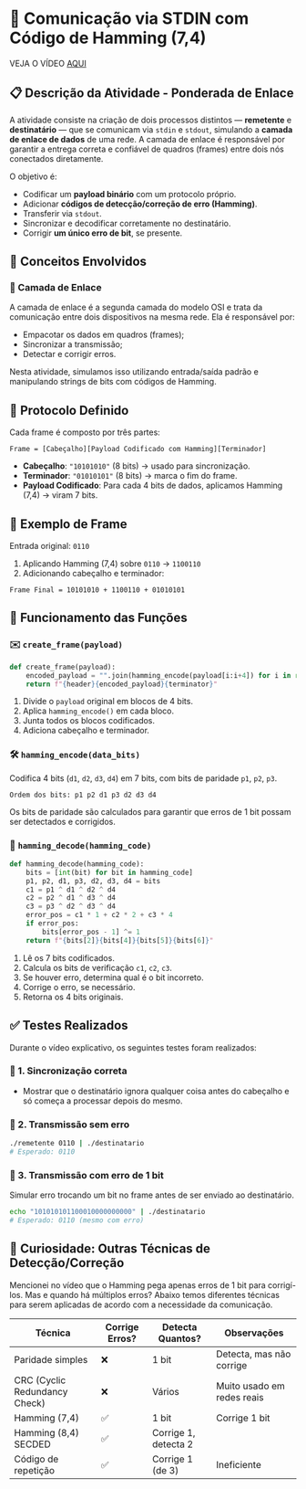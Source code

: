 # 📡 Comunicação via STDIN com Código de Hamming (7,4)

VEJA O VÍDEO [AQUI](https://youtu.be/7y7draDocxY)
## 📋 Descrição da Atividade - Ponderada de Enlace

A atividade consiste na criação de dois processos distintos — **remetente** e **destinatário** — que se comunicam via `stdin` e `stdout`, simulando a **camada de enlace de dados** de uma rede. A camada de enlace é responsável por garantir a entrega correta e confiável de quadros (frames) entre dois nós conectados diretamente.

O objetivo é:

- Codificar um **payload binário** com um protocolo próprio.
- Adicionar **códigos de detecção/correção de erro (Hamming)**.
- Transferir via `stdout`.
- Sincronizar e decodificar corretamente no destinatário.
- Corrigir **um único erro de bit**, se presente.

## 🧠 Conceitos Envolvidos

### 🧱 Camada de Enlace

A camada de enlace é a segunda camada do modelo OSI e trata da comunicação entre dois dispositivos na mesma rede. Ela é responsável por:
- Empacotar os dados em quadros (frames);
- Sincronizar a transmissão;
- Detectar e corrigir erros.

Nesta atividade, simulamos isso utilizando entrada/saída padrão e manipulando strings de bits com códigos de Hamming.

## 🔐 Protocolo Definido

Cada frame é composto por três partes:

```
Frame = [Cabeçalho][Payload Codificado com Hamming][Terminador]
```

- **Cabeçalho**: `"10101010"` (8 bits) → usado para sincronização.
- **Terminador**: `"01010101"` (8 bits) → marca o fim do frame.
- **Payload Codificado**: Para cada 4 bits de dados, aplicamos Hamming (7,4) → viram 7 bits.

## 🔢 Exemplo de Frame

Entrada original: `0110`

1. Aplicando Hamming (7,4) sobre `0110` → `1100110`
2. Adicionando cabeçalho e terminador:

```
Frame Final = 10101010 + 1100110 + 01010101
```

## 🔄 Funcionamento das Funções

### ✉️ `create_frame(payload)`

```python
def create_frame(payload):
    encoded_payload = "".join(hamming_encode(payload[i:i+4]) for i in range(0, len(payload), 4))
    return f"{header}{encoded_payload}{terminator}"
```

1. Divide o `payload` original em blocos de 4 bits.
2. Aplica `hamming_encode()` em cada bloco.
3. Junta todos os blocos codificados.
4. Adiciona cabeçalho e terminador.

### 🛠️ `hamming_encode(data_bits)`

Codifica 4 bits (`d1`, `d2`, `d3`, `d4`) em 7 bits, com bits de paridade `p1`, `p2`, `p3`.

```
Ordem dos bits: p1 p2 d1 p3 d2 d3 d4
```

Os bits de paridade são calculados para garantir que erros de 1 bit possam ser detectados e corrigidos.

### 🧪 `hamming_decode(hamming_code)`

```python
def hamming_decode(hamming_code):
    bits = [int(bit) for bit in hamming_code]
    p1, p2, d1, p3, d2, d3, d4 = bits
    c1 = p1 ^ d1 ^ d2 ^ d4
    c2 = p2 ^ d1 ^ d3 ^ d4
    c3 = p3 ^ d2 ^ d3 ^ d4
    error_pos = c1 * 1 + c2 * 2 + c3 * 4
    if error_pos:
        bits[error_pos - 1] ^= 1
    return f"{bits[2]}{bits[4]}{bits[5]}{bits[6]}"
```

1. Lê os 7 bits codificados.
2. Calcula os bits de verificação `c1`, `c2`, `c3`.
3. Se houver erro, determina qual é o bit incorreto.
4. Corrige o erro, se necessário.
5. Retorna os 4 bits originais.

## ✅ Testes Realizados

Durante o vídeo explicativo, os seguintes testes foram realizados:

### 🧪 1. Sincronização correta

- Mostrar que o destinatário ignora qualquer coisa antes do cabeçalho e só começa a processar depois do mesmo.

### 🧪 2. Transmissão sem erro

```bash
./remetente 0110 | ./destinatario
# Esperado: 0110
```

### 🧪 3. Transmissão com erro de 1 bit

Simular erro trocando um bit no frame antes de ser enviado ao destinatário.

```bash
echo "101010101100010000000000" | ./destinatario
# Esperado: 0110 (mesmo com erro)
```

## 🧰 Curiosidade: Outras Técnicas de Detecção/Correção

Mencionei no vídeo que o Hamming pega apenas erros de 1 bit para corrigí-los. Mas e quando há múltiplos erros? Abaixo temos diferentes técnicas para serem aplicadas de acordo com a necessidade da comunicação.


| Técnica                     | Corrige Erros? | Detecta Quantos? | Observações |
|----------------------------|----------------|------------------|-------------|
| Paridade simples           | ❌             | 1 bit            | Detecta, mas não corrige |
| CRC (Cyclic Redundancy Check) | ❌         | Vários           | Muito usado em redes reais |
| Hamming (7,4)              | ✅             | 1 bit            | Corrige 1 bit |
| Hamming (8,4) SECDED       | ✅             | Corrige 1, detecta 2 |
| Código de repetição        | ✅             | Corrige 1 (de 3) | Ineficiente |
